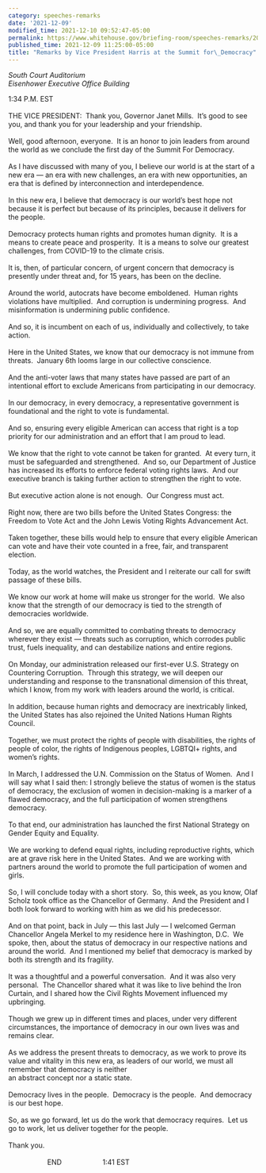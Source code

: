 ```yaml
---
category: speeches-remarks
date: '2021-12-09'
modified_time: 2021-12-10 09:52:47-05:00
permalink: https://www.whitehouse.gov/briefing-room/speeches-remarks/2021/12/09/remarks-by-vice-president-harris-at-the-summit-for-democracy/
published_time: 2021-12-09 11:25:00-05:00
title: "Remarks by Vice President Harris at the Summit for\_Democracy"
---
```

 
*South Court Auditorium  
Eisenhower Executive Office Building*

1:34 P.M. EST  
   
THE VICE PRESIDENT:  Thank you, Governor Janet Mills.  It’s good to see
you, and thank you for your leadership and your friendship.  
   
Well, good afternoon, everyone.  It is an honor to join leaders from
around the world as we conclude the first day of the Summit For
Democracy.   
   
As I have discussed with many of you, I believe our world is at the
start of a new era — an era with new challenges, an era with new
opportunities, an era that is defined by interconnection and
interdependence.  
   
In this new era, I believe that democracy is our world’s best hope not
because it is perfect but because of its principles, because it delivers
for the people.  
   
Democracy protects human rights and promotes human dignity.  It is a
means to create peace and prosperity.  It is a means to solve our
greatest challenges, from COVID-19 to the climate crisis.  
   
It is, then, of particular concern, of urgent concern that democracy is
presently under threat and, for 15 years, has been on the decline.  
   
Around the world, autocrats have become emboldened.  Human rights
violations have multiplied.  And corruption is undermining progress. 
And misinformation is undermining public confidence.   
   
And so, it is incumbent on each of us, individually and collectively, to
take action.  
   
Here in the United States, we know that our democracy is not immune from
threats.  January 6th looms large in our collective conscience.  
   
And the anti-voter laws that many states have passed are part of an
intentional effort to exclude Americans from participating in our
democracy.  
   
In our democracy, in every democracy, a representative government is
foundational and the right to vote is fundamental.  
   
And so, ensuring every eligible American can access that right is a top
priority for our administration and an effort that I am proud to lead.  
   
We know that the right to vote cannot be taken for granted.  At every
turn, it must be safeguarded and strengthened.  And so, our Department
of Justice has increased its efforts to enforce federal voting rights
laws.  And our executive branch is taking further action to strengthen
the right to vote.  
   
But executive action alone is not enough.  Our Congress must act.  
   
Right now, there are two bills before the United States Congress: the
Freedom to Vote Act and the John Lewis Voting Rights Advancement Act.  
   
Taken together, these bills would help to ensure that every eligible
American can vote and have their vote counted in a free, fair, and
transparent election.  
   
Today, as the world watches, the President and I reiterate our call for
swift passage of these bills.  
   
We know our work at home will make us stronger for the world.  We also
know that the strength of our democracy is tied to the strength of
democracies worldwide.  
   
And so, we are equally committed to combating threats to democracy
wherever they exist — threats such as corruption, which corrodes public
trust, fuels inequality, and can destabilize nations and entire
regions.  
   
On Monday, our administration released our first-ever U.S. Strategy on
Countering Corruption.  Through this strategy, we will deepen our
understanding and response to the transnational dimension of this
threat, which I know, from my work with leaders around the world, is
critical.  
   
In addition, because human rights and democracy are inextricably linked,
the United States has also rejoined the United Nations Human Rights
Council.  
   
Together, we must protect the rights of people with disabilities, the
rights of people of color, the rights of Indigenous peoples, LGBTQI+
rights, and women’s rights.  
   
In March, I addressed the U.N. Commission on the Status of Women.  And I
will say what I said then: I strongly believe the status of women is the
status of democracy, the exclusion of women in decision-making is a
marker of a flawed democracy, and the full participation of women
strengthens democracy.  
   
To that end, our administration has launched the first National Strategy
on Gender Equity and Equality.  
   
We are working to defend equal rights, including reproductive rights,
which are at grave risk here in the United States.  And we are working
with partners around the world to promote the full participation of
women and girls.  
   
So, I will conclude today with a short story.  So, this week, as you
know, Olaf Scholz took office as the Chancellor of Germany.  And the
President and I both look forward to working with him as we did his
predecessor.  
   
And on that point, back in July — this last July — I welcomed German
Chancellor Angela Merkel to my residence here in Washington, D.C.  We
spoke, then, about the status of democracy in our respective nations and
around the world.  And I mentioned my belief that democracy is marked by
both its strength and its fragility.  
   
It was a thoughtful and a powerful conversation.  And it was also very
personal.  The Chancellor shared what it was like to live behind the
Iron Curtain, and I shared how the Civil Rights Movement influenced my
upbringing.  
   
Though we grew up in different times and places, under very different
circumstances, the importance of democracy in our own lives was and
remains clear.  
   
As we address the present threats to democracy, as we work to prove its
value and vitality in this new era, as leaders of our world, we must all
remember that democracy is neither  
an abstract concept nor a static state.  
   
Democracy lives in the people.  Democracy is the people.  And democracy
is our best hope.  
   
So, as we go forward, let us do the work that democracy requires.  Let
us go to work, let us deliver together for the people.  
   
Thank you.  
   
                    END                     1:41 EST

